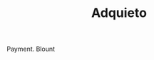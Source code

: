 ---
title: Adquieto
letter: A
permalink: "/definitions/bld-adquieto.html"
body: Payment. Blount
published_at: '2018-07-07'
source: Black's Law Dictionary 2nd Ed (1910)
layout: post
---